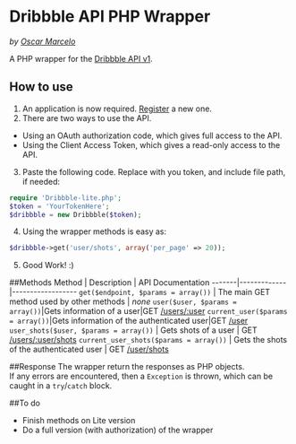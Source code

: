 # Dribbble API PHP Wrapper
*by [Oscar Marcelo](http://oscarmarcelo.com)*

A PHP wrapper for the [Dribbble API v1](http://developer.dribbble.com/v1/).

## How to use
 1. An application is now required. [Register](https://dribbble.com/account/applications/new) a new one.
 2. There are two ways to use the API.
  - Using an OAuth authorization code, which gives full access to the API.
  - Using the Client Access Token, which gives a read-only access to the API.

 3. Paste the following code. Replace with you token, and include file path, if needed:
```php
require 'Dribbble-lite.php';
$token = 'YourTokenHere';
$dribbble = new Dribbble($token);
```
 4. Using the wrapper methods is easy as:
```php
$dribbble->get('user/shots', array('per_page' => 20));
``` 
 5. Good Work! :)

##Methods
Method | Description | API Documentation
-------|-------------|------------------
`get($endpoint, $params = array())` | The main GET method used by other methods | *none*
`user($user, $params = array())`|Gets information of a user|GET [/users/:user](http://developer.dribbble.com/v1/users/#get-a-single-user)
`current_user($params = array())`|Gets information of the authenticated user|GET [/user](http://developer.dribbble.com/v1/users/#get-the-authenticated-user)
`user_shots($user, $params = array())` | Gets shots of a user | GET [/users/:user/shots](http://developer.dribbble.com/v1/users/shots/)
`current_user_shots($params = array())` | Gets the shots of the authenticated user | GET [/user/shots](http://developer.dribbble.com/v1/users/shots/)

##Response
The wrapper return the responses as PHP objects.  
If any errors are encountered, then a `Exception` is thrown, which can be caught in a `try`/`catch` block.

##To do

 - Finish methods on Lite version
 - Do a full version (with authorization) of the wrapper